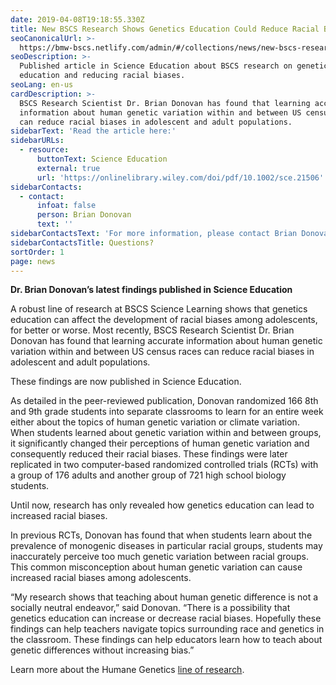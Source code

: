 ```yaml
---
date: 2019-04-08T19:18:55.330Z
title: New BSCS Research Shows Genetics Education Could Reduce Racial Biases
seoCanonicalUrl: >-
  https://bmw-bscs.netlify.com/admin/#/collections/news/new-bscs-research-shows-genetics-education-could-reduce-racial-biases
seoDescription: >-
  Published article in Science Education about BSCS research on genetics
  education and reducing racial biases.
seoLang: en-us
cardDescription: >-
  BSCS Research Scientist Dr. Brian Donovan has found that learning accurate
  information about human genetic variation within and between US census races
  can reduce racial biases in adolescent and adult populations.
sidebarText: 'Read the article here:'
sidebarURLs:
  - resource:
      buttonText: Science Education
      external: true
      url: 'https://onlinelibrary.wiley.com/doi/pdf/10.1002/sce.21506'
sidebarContacts:
  - contact:
      infoat: false
      person: Brian Donovan
      text: ''
sidebarContactsText: 'For more information, please contact Brian Donovan.'
sidebarContactsTitle: Questions?
sortOrder: 1
page: news
---
```

**Dr. Brian Donovan’s latest findings published in Science Education** 

A robust line of research at BSCS Science Learning shows that genetics education can affect the development of racial biases among adolescents, for better or worse. Most recently, BSCS Research Scientist Dr. Brian Donovan has found that learning accurate information about human genetic variation within and between US census races can reduce racial biases in adolescent and adult populations. 

These findings are now published in Science Education.

As detailed in the peer-reviewed publication, Donovan randomized 166 8th and 9th grade students into separate classrooms to learn for an entire week either about the topics of human genetic variation or climate variation. When students learned about genetic variation within and between groups, it significantly changed their perceptions of human genetic variation and consequently reduced their racial biases. These findings were later replicated in two computer-based randomized controlled trials (RCTs) with a group of 176 adults and another group of 721 high school biology students. 

Until now, research has only revealed how genetics education can lead to increased racial biases. 

In previous RCTs, Donovan has found that when students learn about the prevalence of monogenic diseases in particular racial groups, students may inaccurately perceive too much genetic variation between racial groups. This common misconception about human genetic variation can cause increased racial biases among adolescents. 

“My research shows that teaching about human genetic difference is not a socially neutral endeavor,” said Donovan. “There is a possibility that genetics education can increase or decrease racial biases. Hopefully these findings can help teachers navigate topics surrounding race and genetics in the classroom. These findings can help educators learn how to teach about genetic differences without increasing bias.”

Learn more about the Humane Genetics [line of research](https://bscs.org/our-work/rd-programs/towards-a-more-humane-genetics-education/).

